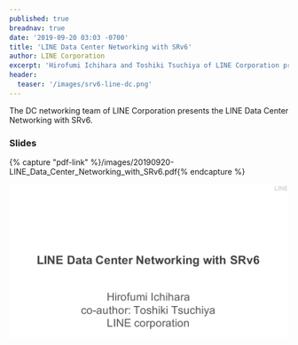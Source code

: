 ```yaml
---
published: true
breadnav: true
date: '2019-09-20 03:03 -0700'
title: 'LINE Data Center Networking with SRv6'
author: LINE Corporation
excerpt: 'Hirofumi Ichihara and Toshiki Tsuchiya of LINE Corporation presents "LINE Data Center Networking with SRv6"'
header:
  teaser: '/images/srv6-line-dc.png'
---
```


The DC networking team of LINE Corporation presents the LINE Data Center Networking with SRv6. 

### Slides

{% capture "pdf-link" %}/images/20190920-LINE_Data_Center_Networking_with_SRv6.pdf{% endcapture %}
<script src="{{ '/assets/js/pdfobject.min.js' | relative_url }}"></script>
<div class="fitvidsignore" id="pdf"></div>
<script>PDFObject.embed(" {{ pdf-link }} ", "#pdf", {height: "21.5em", width: "31.3em"});</script>

<img src="/images/srv6-line-dc.png">



